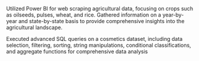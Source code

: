 Utilized Power BI for web scraping agricultural data, 
focusing on crops such as oilseeds, pulses, wheat, and rice. 
Gathered information on a year-by-year and state-by-state basis 
to provide comprehensive insights into the agricultural 
landscape.

Executed advanced SQL queries on a cosmetics dataset, including data selection, filtering, sorting, string manipulations, conditional classifications, and aggregate functions for comprehensive data analysis
